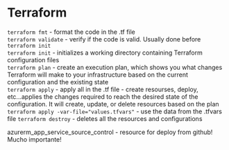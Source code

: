 # Terraform
`terraform fmt` - format the code in the .tf file  
`terraform validate` - verify if the code is valid. Usually done before `terraform init`  
`terraform init` - initializes a working directory containing Terraform configuration files  
`terraform plan` - create an execution plan, which shows you what changes Terraform will make to your infrastructure based on the current configuration and the existing state  
`terraform apply` - apply all in the .tf file - create resourses, deploy, etc...applies the changes required to reach the desired state of the configuration. It will create, update, or delete resources based on the plan 
`terraform apply -var-file="values.tfvars"` - use the data from  the .tfvars file
`terraform destroy` - deletes all the resources and configurations  

azurerm_app_service_source_control - resource for deploy from github! Mucho importante!
